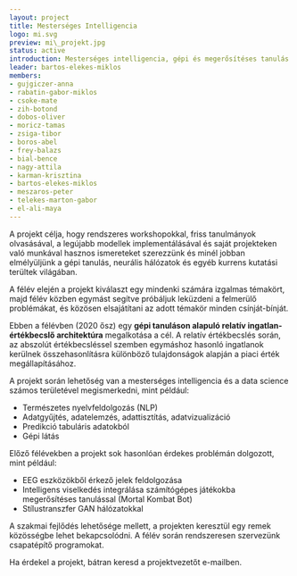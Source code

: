 ```yaml
---
layout: project
title: Mesterséges Intelligencia
logo: mi.svg
preview: mi\_projekt.jpg
status: active
introduction: Mesterséges intelligencia, gépi és megerősítéses tanulás módszereinek megismerése, alkalmazása.
leader: bartos-elekes-miklos
members:
- gujgiczer-anna
- rabatin-gabor-miklos
- csoke-mate
- zih-botond
- dobos-oliver
- moricz-tamas
- zsiga-tibor
- boros-abel
- frey-balazs
- bial-bence
- nagy-attila
- karman-krisztina
- bartos-elekes-miklos
- meszaros-peter
- telekes-marton-gabor
- el-ali-maya
---
```


A projekt célja, hogy rendszeres workshopokkal, friss tanulmányok olvasásával, a legújabb modellek implementálásával és saját projekteken való munkával hasznos ismereteket szerezzünk és minél jobban elmélyüljünk a gépi tanulás, neurális hálózatok és egyéb kurrens kutatási terültek világában.

A félév elején a projekt kiválaszt egy mindenki számára izgalmas témakört, majd félév közben egymást segítve próbáljuk leküzdeni a felmerülő problémákat, és közösen elsajátítani az adott témakör minden csínját-bínját.

Ebben a félévben (2020 ősz) egy **gépi tanuláson alapuló relatív ingatlan-értékbecslő architektúra** megalkotása a cél. A relatív értékbecslés során, az abszolút értékbecsléssel szemben egymáshoz hasonló ingatlanok kerülnek összehasonlításra különböző tulajdonságok alapján a piaci érték megállapításához.

A projekt során lehetőség van a mesterséges intelligencia és a data science számos területével megismerkedni, mint például:

- Természetes nyelvfeldolgozás (NLP)
- Adatgyűjtés, adatelemzés, adattisztítás, adatvizualizáció
- Predikció tabuláris adatokból
- Gépi látás

Előző félévekben a projekt sok hasonlóan érdekes problémán dolgozott, mint például:

- EEG eszközökből érkező jelek feldolgozása
- Intelligens viselkedés integrálása számítógépes játékokba megerősítéses tanulással (Mortal Kombat Bot)
- Stílustranszfer GAN hálózatokkal

A szakmai fejlődés lehetősége mellett, a projekten keresztül egy remek közösségbe lehet bekapcsolódni. A félév során rendszeresen szervezünk csapatépítő programokat.

Ha érdekel a projekt, bátran keresd a projektvezetőt e-mailben.
